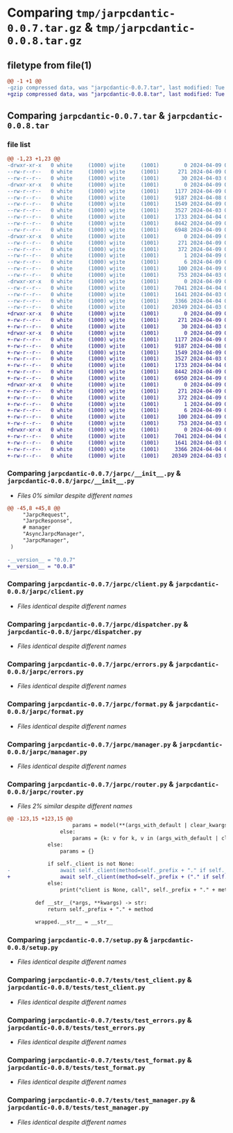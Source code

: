 # Comparing `tmp/jarpcdantic-0.0.7.tar.gz` & `tmp/jarpcdantic-0.0.8.tar.gz`

## filetype from file(1)

```diff
@@ -1 +1 @@
-gzip compressed data, was "jarpcdantic-0.0.7.tar", last modified: Tue Apr  9 06:54:46 2024, max compression
+gzip compressed data, was "jarpcdantic-0.0.8.tar", last modified: Tue Apr  9 07:02:33 2024, max compression
```

## Comparing `jarpcdantic-0.0.7.tar` & `jarpcdantic-0.0.8.tar`

### file list

```diff
@@ -1,23 +1,23 @@
-drwxr-xr-x   0 white     (1000) wjite     (1001)        0 2024-04-09 06:54:46.050840 jarpcdantic-0.0.7/
--rw-r--r--   0 white     (1000) wjite     (1001)      271 2024-04-09 06:54:46.050840 jarpcdantic-0.0.7/PKG-INFO
--rw-r--r--   0 white     (1000) wjite     (1001)       30 2024-04-03 01:04:51.000000 jarpcdantic-0.0.7/README.md
-drwxr-xr-x   0 white     (1000) wjite     (1001)        0 2024-04-09 06:54:46.047507 jarpcdantic-0.0.7/jarpc/
--rw-r--r--   0 white     (1000) wjite     (1001)     1177 2024-04-09 06:54:38.000000 jarpcdantic-0.0.7/jarpc/__init__.py
--rw-r--r--   0 white     (1000) wjite     (1001)     9187 2024-04-08 04:09:44.000000 jarpcdantic-0.0.7/jarpc/client.py
--rw-r--r--   0 white     (1000) wjite     (1001)     1549 2024-04-09 04:17:03.000000 jarpcdantic-0.0.7/jarpc/dispatcher.py
--rw-r--r--   0 white     (1000) wjite     (1001)     3527 2024-04-03 01:07:54.000000 jarpcdantic-0.0.7/jarpc/errors.py
--rw-r--r--   0 white     (1000) wjite     (1001)     1733 2024-04-04 03:49:54.000000 jarpcdantic-0.0.7/jarpc/format.py
--rw-r--r--   0 white     (1000) wjite     (1001)     8442 2024-04-09 06:42:01.000000 jarpcdantic-0.0.7/jarpc/manager.py
--rw-r--r--   0 white     (1000) wjite     (1001)     6948 2024-04-09 06:54:20.000000 jarpcdantic-0.0.7/jarpc/router.py
-drwxr-xr-x   0 white     (1000) wjite     (1001)        0 2024-04-09 06:54:46.050840 jarpcdantic-0.0.7/jarpcdantic.egg-info/
--rw-r--r--   0 white     (1000) wjite     (1001)      271 2024-04-09 06:54:46.000000 jarpcdantic-0.0.7/jarpcdantic.egg-info/PKG-INFO
--rw-r--r--   0 white     (1000) wjite     (1001)      372 2024-04-09 06:54:46.000000 jarpcdantic-0.0.7/jarpcdantic.egg-info/SOURCES.txt
--rw-r--r--   0 white     (1000) wjite     (1001)        1 2024-04-09 06:54:46.000000 jarpcdantic-0.0.7/jarpcdantic.egg-info/dependency_links.txt
--rw-r--r--   0 white     (1000) wjite     (1001)        6 2024-04-09 06:54:46.000000 jarpcdantic-0.0.7/jarpcdantic.egg-info/top_level.txt
--rw-r--r--   0 white     (1000) wjite     (1001)      100 2024-04-09 06:54:46.050840 jarpcdantic-0.0.7/setup.cfg
--rw-r--r--   0 white     (1000) wjite     (1001)      753 2024-04-03 06:53:06.000000 jarpcdantic-0.0.7/setup.py
-drwxr-xr-x   0 white     (1000) wjite     (1001)        0 2024-04-09 06:54:46.050840 jarpcdantic-0.0.7/tests/
--rw-r--r--   0 white     (1000) wjite     (1001)     7041 2024-04-04 06:06:48.000000 jarpcdantic-0.0.7/tests/test_client.py
--rw-r--r--   0 white     (1000) wjite     (1001)     1641 2024-04-03 05:48:50.000000 jarpcdantic-0.0.7/tests/test_errors.py
--rw-r--r--   0 white     (1000) wjite     (1001)     3366 2024-04-04 06:06:48.000000 jarpcdantic-0.0.7/tests/test_format.py
--rw-r--r--   0 white     (1000) wjite     (1001)    20349 2024-04-03 05:48:50.000000 jarpcdantic-0.0.7/tests/test_manager.py
+drwxr-xr-x   0 white     (1000) wjite     (1001)        0 2024-04-09 07:02:33.404169 jarpcdantic-0.0.8/
+-rw-r--r--   0 white     (1000) wjite     (1001)      271 2024-04-09 07:02:33.404169 jarpcdantic-0.0.8/PKG-INFO
+-rw-r--r--   0 white     (1000) wjite     (1001)       30 2024-04-03 01:04:51.000000 jarpcdantic-0.0.8/README.md
+drwxr-xr-x   0 white     (1000) wjite     (1001)        0 2024-04-09 07:02:33.404169 jarpcdantic-0.0.8/jarpc/
+-rw-r--r--   0 white     (1000) wjite     (1001)     1177 2024-04-09 07:02:30.000000 jarpcdantic-0.0.8/jarpc/__init__.py
+-rw-r--r--   0 white     (1000) wjite     (1001)     9187 2024-04-08 04:09:44.000000 jarpcdantic-0.0.8/jarpc/client.py
+-rw-r--r--   0 white     (1000) wjite     (1001)     1549 2024-04-09 04:17:03.000000 jarpcdantic-0.0.8/jarpc/dispatcher.py
+-rw-r--r--   0 white     (1000) wjite     (1001)     3527 2024-04-03 01:07:54.000000 jarpcdantic-0.0.8/jarpc/errors.py
+-rw-r--r--   0 white     (1000) wjite     (1001)     1733 2024-04-04 03:49:54.000000 jarpcdantic-0.0.8/jarpc/format.py
+-rw-r--r--   0 white     (1000) wjite     (1001)     8442 2024-04-09 06:42:01.000000 jarpcdantic-0.0.8/jarpc/manager.py
+-rw-r--r--   0 white     (1000) wjite     (1001)     6950 2024-04-09 07:02:30.000000 jarpcdantic-0.0.8/jarpc/router.py
+drwxr-xr-x   0 white     (1000) wjite     (1001)        0 2024-04-09 07:02:33.404169 jarpcdantic-0.0.8/jarpcdantic.egg-info/
+-rw-r--r--   0 white     (1000) wjite     (1001)      271 2024-04-09 07:02:33.000000 jarpcdantic-0.0.8/jarpcdantic.egg-info/PKG-INFO
+-rw-r--r--   0 white     (1000) wjite     (1001)      372 2024-04-09 07:02:33.000000 jarpcdantic-0.0.8/jarpcdantic.egg-info/SOURCES.txt
+-rw-r--r--   0 white     (1000) wjite     (1001)        1 2024-04-09 07:02:33.000000 jarpcdantic-0.0.8/jarpcdantic.egg-info/dependency_links.txt
+-rw-r--r--   0 white     (1000) wjite     (1001)        6 2024-04-09 07:02:33.000000 jarpcdantic-0.0.8/jarpcdantic.egg-info/top_level.txt
+-rw-r--r--   0 white     (1000) wjite     (1001)      100 2024-04-09 07:02:33.404169 jarpcdantic-0.0.8/setup.cfg
+-rw-r--r--   0 white     (1000) wjite     (1001)      753 2024-04-03 06:53:06.000000 jarpcdantic-0.0.8/setup.py
+drwxr-xr-x   0 white     (1000) wjite     (1001)        0 2024-04-09 07:02:33.404169 jarpcdantic-0.0.8/tests/
+-rw-r--r--   0 white     (1000) wjite     (1001)     7041 2024-04-04 06:06:48.000000 jarpcdantic-0.0.8/tests/test_client.py
+-rw-r--r--   0 white     (1000) wjite     (1001)     1641 2024-04-03 05:48:50.000000 jarpcdantic-0.0.8/tests/test_errors.py
+-rw-r--r--   0 white     (1000) wjite     (1001)     3366 2024-04-04 06:06:48.000000 jarpcdantic-0.0.8/tests/test_format.py
+-rw-r--r--   0 white     (1000) wjite     (1001)    20349 2024-04-03 05:48:50.000000 jarpcdantic-0.0.8/tests/test_manager.py
```

### Comparing `jarpcdantic-0.0.7/jarpc/__init__.py` & `jarpcdantic-0.0.8/jarpc/__init__.py`

 * *Files 0% similar despite different names*

```diff
@@ -45,8 +45,8 @@
     "JarpcRequest",
     "JarpcResponse",
     # manager
     "AsyncJarpcManager",
     "JarpcManager",
 )
 
-__version__ = "0.0.7"
+__version__ = "0.0.8"
```

### Comparing `jarpcdantic-0.0.7/jarpc/client.py` & `jarpcdantic-0.0.8/jarpc/client.py`

 * *Files identical despite different names*

### Comparing `jarpcdantic-0.0.7/jarpc/dispatcher.py` & `jarpcdantic-0.0.8/jarpc/dispatcher.py`

 * *Files identical despite different names*

### Comparing `jarpcdantic-0.0.7/jarpc/errors.py` & `jarpcdantic-0.0.8/jarpc/errors.py`

 * *Files identical despite different names*

### Comparing `jarpcdantic-0.0.7/jarpc/format.py` & `jarpcdantic-0.0.8/jarpc/format.py`

 * *Files identical despite different names*

### Comparing `jarpcdantic-0.0.7/jarpc/manager.py` & `jarpcdantic-0.0.8/jarpc/manager.py`

 * *Files identical despite different names*

### Comparing `jarpcdantic-0.0.7/jarpc/router.py` & `jarpcdantic-0.0.8/jarpc/router.py`

 * *Files 2% similar despite different names*

```diff
@@ -123,15 +123,15 @@
                     params = model(**(args_with_default | clear_kwargs))
                 else:
                     params = {k: v for k, v in (args_with_default | clear_kwargs).items() if v is not _empty}
             else:
                 params = {}
 
             if self._client is not None:
-                await self._client(method=self._prefix + "." if self._prefix else "" + method, params=params, **service_kwargs)
+                await self._client(method=self._prefix + ("." if self._prefix else "") + method, params=params, **service_kwargs)
             else:
                 print("client is None, call", self._prefix + "." + method, params)
 
         def __str__(*args, **kwargs) -> str:
             return self._prefix + "." + method
 
         wrapped.__str__ = __str__
```

### Comparing `jarpcdantic-0.0.7/setup.py` & `jarpcdantic-0.0.8/setup.py`

 * *Files identical despite different names*

### Comparing `jarpcdantic-0.0.7/tests/test_client.py` & `jarpcdantic-0.0.8/tests/test_client.py`

 * *Files identical despite different names*

### Comparing `jarpcdantic-0.0.7/tests/test_errors.py` & `jarpcdantic-0.0.8/tests/test_errors.py`

 * *Files identical despite different names*

### Comparing `jarpcdantic-0.0.7/tests/test_format.py` & `jarpcdantic-0.0.8/tests/test_format.py`

 * *Files identical despite different names*

### Comparing `jarpcdantic-0.0.7/tests/test_manager.py` & `jarpcdantic-0.0.8/tests/test_manager.py`

 * *Files identical despite different names*

